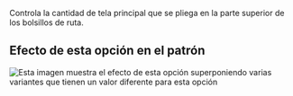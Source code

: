 Controla la cantidad de tela principal que se pliega en la parte superior de los bolsillos de ruta.

## Efecto de esta opción en el patrón

![Esta imagen muestra el efecto de esta opción superponiendo varias variantes que tienen un valor diferente para esta opción](jaeger\_pocketfoldover\_sample.svg "Efecto de esta opción en el patrón")
